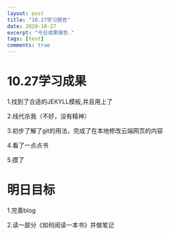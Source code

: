 ```yaml
---
layout: post
title: "10.27学习报告"
date: 2020-10-27
excerpt: "今日成果报告."
tags: [test]
comments: true
---
```




# 10.27学习成果

1.找到了合适的JEKYLL模板,并且用上了

2.线代杀我（不好，没有精神）

3.初步了解了git的用法，完成了在本地修改云端网页的内容

4.看了一点点书

5.摸了

# 明日目标

1.完善blog

2.读一部分《如何阅读一本书》并做笔记



